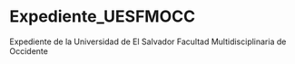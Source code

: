 Expediente_UESFMOCC
===================

Expediente de la Universidad de El Salvador Facultad Multidisciplinaria de Occidente
